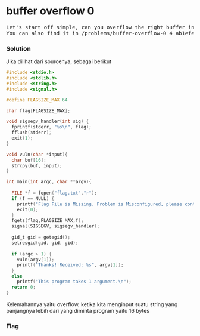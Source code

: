 <h1><b>buffer overflow 0</h1></b>
<pre>
Let's start off simple, can you overflow the right buffer in this <a href='https://2018shell.picoctf.com/static/3149816cf3615fa68f99af3cd667d6b9/vuln'>program</a> to get the flag? 
You can also find it in /problems/buffer-overflow-0_4_ab1efebbee9446039487c64b88d38631 on the shell server. <a href='https://2018shell.picoctf.com/static/3149816cf3615fa68f99af3cd667d6b9/vuln.c'>Source</a>.
</pre>
</b><h3>Solution</h3></b>
<p>Jika dilihat dari sourcenya, sebagai berikut</p>

```c
#include <stdio.h>
#include <stdlib.h>
#include <string.h>
#include <signal.h>

#define FLAGSIZE_MAX 64

char flag[FLAGSIZE_MAX];

void sigsegv_handler(int sig) {
  fprintf(stderr, "%s\n", flag);
  fflush(stderr);
  exit(1);
}

void vuln(char *input){
  char buf[16];
  strcpy(buf, input);
}

int main(int argc, char **argv){
  
  FILE *f = fopen("flag.txt","r");
  if (f == NULL) {
    printf("Flag File is Missing. Problem is Misconfigured, please contact an Admin if you are running this on the shell server.\n");
    exit(0);
  }
  fgets(flag,FLAGSIZE_MAX,f);
  signal(SIGSEGV, sigsegv_handler);
  
  gid_t gid = getegid();
  setresgid(gid, gid, gid);
  
  if (argc > 1) {
    vuln(argv[1]);
    printf("Thanks! Received: %s", argv[1]);
  }
  else
    printf("This program takes 1 argument.\n");
  return 0;
}
```
<p>Kelemahannya yaitu overflow, ketika kita menginput suatu string yang panjangnya lebih dari yang diminta program yaitu 16 bytes</p>
</b><h3>Flag</h3></b>
<pre>
</pre>
